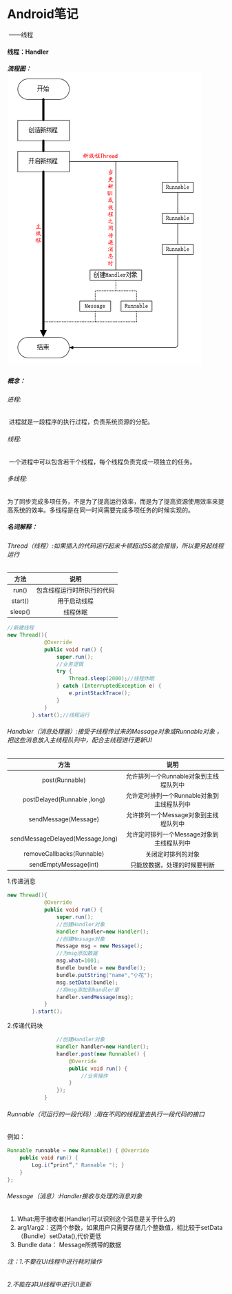 # Android笔记

​				——线程

#### 线程：Handler

##### 流程图：![线程](../目录/image/线程.png)

##### 概念：

###### 进程:

​	进程就是一段程序的执行过程，负责系统资源的分配。

###### 线程:

​	一个进程中可以包含若干个线程，每个线程负责完成一项独立的任务。

###### 多线程:

​	为了同步完成多项任务，不是为了提高运行效率，而是为了提高资源使用效率来提高系统的效率。多线程是在同一时间需要完成多项任务的时候实现的。



##### 名词解释：

###### Thread（线程）:如果插入的代码运行起来卡顿超过5S就会报错，所以要另起线程运行

|  方法   |            说明            |
| :-----: | :------------------------: |
|  run()  | 包含线程运行时所执行的代码 |
| start() |        用于启动线程        |
| sleep() |          线程休眠          |

```java
//新建线程
new Thread(){
            @Override
            public void run() {
                super.run();
                //业务逻辑
                try {
                    Thread.sleep(2000);//线程休眠
                } catch (InterruptedException e) {
                    e.printStackTrace();
                }
            }
        }.start();//线程运行
```



###### Handbler（消息处理器）:接受子线程传过来的Message对象或Runnable对象  ，把这些消息放入主线程队列中，配合主线程进行更新UI

|               方法               |                    说明                    |
| :------------------------------: | :----------------------------------------: |
|          post(Runnable)          |   允许排列一个Runnable对象到主线程队列中   |
|   postDelayed(Runnable ,long)    | 允许定时排列一个Runnable对象到主线程队列中 |
|       sendMessage(Message)       |   允许排列一个Message对象到主线程队列中    |
| sendMessageDelayed(Message,long) | 允许定时排列一个Message对象到主线程队列中  |
|    removeCallbacks(Runnable)     |             关闭定时排列的对象             |
|      sendEmptyMessage(int)       |        只能放数据，处理的时候要判断        |

1.传递消息

```java
new Thread(){
            @Override
            public void run() {
                super.run();
                //创建Handler对象
                Handler handler=new Handler();
                //创建Message对象
                Message msg = new Message();
                //为msg添加数据
                msg.what=1001;
                Bundle bundle = new Bundle();
                bundle.putString("name","小花");
                msg.setData(bundle);
                //将msg添加到handler里
                handler.sendMessage(msg);
            }
        }.start();
```

2.传递代码块

```java
				//创建Handler对象
                Handler handler=new Handler();
                handler.post(new Runnable() {
                    @Override
                    public void run() {
                        //业务操作
                    }
                });
            }
```



###### Runnable（可运行的一段代码）:用在不同的线程里去执行一段代码的接口

例如：

```java
Runnable runnable = new Runnable() { @Override 
	public void run() {
		Log.i(“print”," Runnable "); } 
	} 
};
```



###### Message（消息）:Handler接收与处理的消息对象

1. What:用于接收者(Handler)可以识别这个消息是关于什么的
2. arg1/arg2：这两个参数，如果用户只需要存储几个整数值，相比较于setData（Bundle）setData(),代价更低
3. Bundle data： Message所携带的数据

###### 注：1.不要在UI线程中进行耗时操作

###### 		2.不能在非UI线程中进行UI更新


